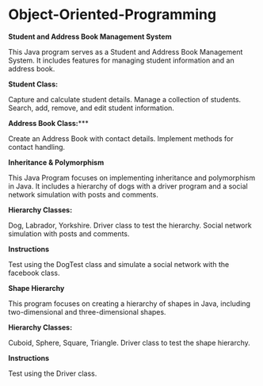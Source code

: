# Object-Oriented-Programming

**Student and Address Book Management System**

This Java program serves as a Student and Address Book Management System. It includes features for managing student information and an address book.

**Student Class:**

Capture and calculate student details.
Manage a collection of students.
Search, add, remove, and edit student information.

**Address Book Class:*****

Create an Address Book with contact details.
Implement methods for contact handling.


**Inheritance & Polymorphism**

This Java Program focuses on implementing inheritance and polymorphism in Java. It includes a hierarchy of dogs with a driver program and a social network simulation with posts and comments.

**Hierarchy Classes:**

Dog, Labrador, Yorkshire.
Driver class to test the hierarchy.
Social network simulation with posts and comments.

**Instructions**

Test using the DogTest class and simulate a social network with the facebook class.

**Shape Hierarchy**

This program focuses on creating a hierarchy of shapes in Java, including two-dimensional and three-dimensional shapes.

**Hierarchy Classes:**

Cuboid, Sphere, Square, Triangle.
Driver class to test the shape hierarchy.

**Instructions**

Test using the Driver class.
